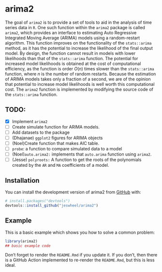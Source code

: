 
<!-- README.md is generated from README.Rmd. Please edit that file -->

# arima2

<!-- badges: start -->
<!-- badges: end -->

The goal of `arima2` is to provide a set of tools to aid in the analysis
of time series data in `R`. One such function within the `arima2`
package is called `arima2`, which provides an interface to estimating
Auto Regressive Integrated Moving Average (ARIMA) models using a
random-restart algorithm. This function improves on the functionality of
the `stats::arima` method, as it has the potential to increase the
likelihood of the final output model. By design, the function cannot
result in models with lower likelihoods than that of the `stats::arima`
function. The potential for increased model likelihoods is obtained at
the cost of computational efficiency, as the function is order $O(n)$
times slower than the `stats::arima` function, where $n$ is the number
of random restarts. Because the estimation of ARIMA models takes only a
fraction of a second, we are of the opinion that potential to increase
model likelihoods is well worth this computational cost. The `arima2`
function is implemented by modifying the source code of the
`stats::arima` function.

## TODO:

- [x] Implement `arima2`
- [ ] Create simulate function for ARIMA models.
- [ ] Add datasets to the package
- [ ] (Dhajanae) `ggplot2` figures for ARIMA objects
- [ ] (Noel)Create function that makes AIC table.
- [ ] `probe`: a function to compare simulated data to a model
- [ ] (Noel)`auto.arima2:` implements that `auto.arima` function using
  `arima2`.
- [ ] (Jesse) `polyroots:` A function to get the roots of the
  polynomials created by the `AR` and `MA` coefficients of a model.

## Installation

You can install the development version of arima2 from
[GitHub](https://github.com/) with:

``` r
# install.packages("devtools")
devtools::install_github("jeswheel/arima2")
```

## Example

This is a basic example which shows you how to solve a common problem:

``` r
library(arima2)
## basic example code
```

Don’t forget to render the `README.Rmd` if you update it. If you don’t,
then there is a GitHub Action implemented to re-render the `README.Rmd`,
but this is less ideal.
